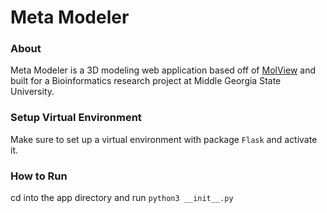 # Meta Modeler
### About
Meta Modeler is a 3D modeling web application based off of [MolView](http://molview.org/) and built for a Bioinformatics research project at Middle Georgia State University.
### Setup Virtual Environment
Make sure to set up a virtual environment with package `Flask` and activate it.
### How to Run
cd into the app directory and run `python3 __init__.py`